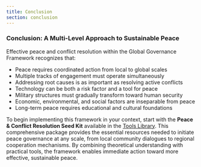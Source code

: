 ```yaml
---
title: Conclusion
section: conclusion
---
```


### Conclusion: A Multi-Level Approach to Sustainable Peace

Effective peace and conflict resolution within the Global Governance Framework recognizes that:
- Peace requires coordinated action from local to global scales
- Multiple tracks of engagement must operate simultaneously
- Addressing root causes is as important as resolving active conflicts
- Technology can be both a risk factor and a tool for peace
- Military structures must gradually transform toward human security
- Economic, environmental, and social factors are inseparable from peace
- Long-term peace requires educational and cultural foundations

To begin implementing this framework in your context, start with the **Peace & Conflict Resolution Seed Kit** available in the [Tools Library](/frameworks/tools/peace). This comprehensive package provides the essential resources needed to initiate peace governance at any scale, from local community dialogues to regional cooperation mechanisms. By combining theoretical understanding with practical tools, the framework enables immediate action toward more effective, sustainable peace.
